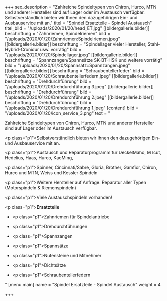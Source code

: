 +++
seo_description = "Zahlreiche Spindeltypen von Chiron, Hurco, MTN und anderer Hersteller sind auf Lager oder im Austausch verfügbar. Selbstverständlich bieten wir Ihnen den dazugehörigen Ein- und Ausbauservice mit an."
titel = "Spindel Ersatzteile - Spindel Austausch"
titel_bild = "/uploads/2020/01/20/head_ET.jpg"
[[bildergallerie.bilder]]
beschriftung = "Zahnriemen, Spindelriemen"
bild = "/uploads/2020/01/20/Zahnriemen:Spindelriemen.jpeg"
[[bildergallerie.bilder]]
beschriftung = "Spindellager vieler Hersteller, Stahl-Hybrid-Cronidur usw. vorrätig"
bild = "/uploads/2020/01/20/Spindellager.jpeg"
[[bildergallerie.bilder]]
beschriftung = "Spannzangen/Spannsätze SK-BT-HSK und weitere vorrätig"
bild = "/uploads/2020/01/20/Spannsätz::Spannzangen.jpeg"
[[bildergallerie.bilder]]
beschriftung = "Schraubentellerfeder"
bild = "/uploads/2020/01/20/Schraubentellerfedern.jpeg"
[[bildergallerie.bilder]]
beschriftung = "Drehdurchführung"
bild = "/uploads/2020/01/20/Drehdurchführung 3.jpeg"
[[bildergallerie.bilder]]
beschriftung = "Drehdurchführung"
bild = "/uploads/2020/01/20/Drehdurchführung 2.jpeg"
[[bildergallerie.bilder]]
beschriftung = "Drehdurchführung"
bild = "/uploads/2020/01/20/Drehdurchführung 1.jpeg"
[content]
bild = "/uploads/2020/01/20/icon_service_3.png"
text = "<p>Zahlreiche Spindeltypen von Chiron, Hurco, MTN und anderer Hersteller sind auf Lager oder im Austausch verfügbar.</p><p class=\"p1\">Selbstverständlich bieten wir Ihnen den dazugehörigen Ein- und Ausbauservice mit an.</p><p class=\"p1\">Austausch und Reparaturprogramm für DeckelMaho, MTcut, Hedelius, Haas, Hurco, KaoMing,</p><p class=\"p1\">Spinner, Cincinnati/Sabre, Gloria, Brother, Gamfior, Chiron, Hurco und MTN, Weiss und Kessler Spindeln</p><p class=\"p1\">Weitere Hersteller auf Anfrage. Reparatur aller Typen (Motorspindeln &amp; Riemenspindeln)</p><p class=\"p1\">Viele Austauschspindeln vorhanden!</p><p class=\"p1\"><strong>Ersatzteile</strong></p><ul><li><p class=\"p1\">Zahnriemen für Spindelantriebe</p></li><li><p class=\"p1\">Drehdurchführungen</p></li><li><p class=\"p1\">Spannzangen</p></li><li><p class=\"p1\">Spannsätze</p></li><li><p class=\"p1\">Nutensteine und Mitnehmer</p></li><li><p class=\"p1\">Dichtsätze</p></li><li><p class=\"p1\">Schraubentellerfedern</p></li></ul>"
[menu.main]
name = "Spindel Ersatzteile - Spindel Austausch"
weight = 4

+++
